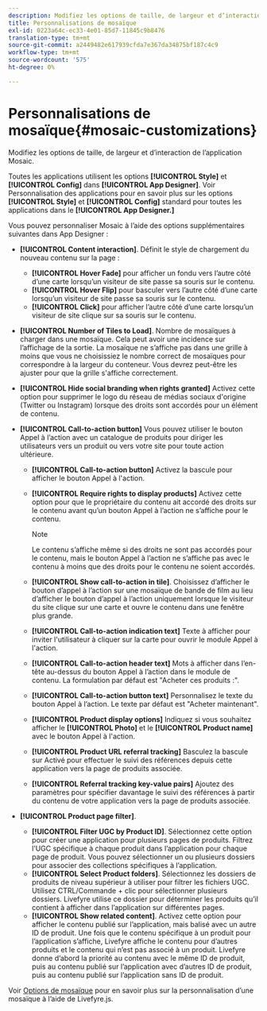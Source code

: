 ```yaml
---
description: Modifiez les options de taille, de largeur et d’interaction de l’application Mosaic.
title: Personnalisations de mosaïque
exl-id: 0223a64c-ec33-4e01-85d7-11845c9b8476
translation-type: tm+mt
source-git-commit: a2449482e617939cfda7e367da34875bf187c4c9
workflow-type: tm+mt
source-wordcount: '575'
ht-degree: 0%

---
```


# Personnalisations de mosaïque{#mosaic-customizations}

Modifiez les options de taille, de largeur et d’interaction de l’application Mosaic.

Toutes les applications utilisent les options **[!UICONTROL Style]** et **[!UICONTROL Config]** dans **[!UICONTROL App Designer]**. Voir Personnalisation des applications pour en savoir plus sur les options **[!UICONTROL Style]** et **[!UICONTROL Config]** standard pour toutes les applications dans le **[!UICONTROL App Designer.]**

Vous pouvez personnaliser Mosaic à l’aide des options supplémentaires suivantes dans App Designer :

* **[!UICONTROL Content interaction]**. Définit le style de chargement du nouveau contenu sur la page :

   * **[!UICONTROL Hover Fade]** pour afficher un fondu vers l’autre côté d’une carte lorsqu’un visiteur de site passe sa souris sur le contenu.
   * **[!UICONTROL Hover Flip]** pour basculer vers l’autre côté d’une carte lorsqu’un visiteur de site passe sa souris sur le contenu.
   * **[!UICONTROL Click]** pour afficher l’autre côté d’une carte lorsqu’un visiteur de site clique sur sa souris sur le contenu.

* **[!UICONTROL Number of Tiles to Load]**. Nombre de mosaïques à charger dans une mosaïque. Cela peut avoir une incidence sur l’affichage de la sortie. La mosaïque ne s’affiche pas dans une grille à moins que vous ne choisissiez le nombre correct de mosaïques pour correspondre à la largeur du conteneur. Vous devrez peut-être les ajuster pour que la grille s&#39;affiche correctement.
* **[!UICONTROL Hide social branding when rights granted]** Activez cette option pour supprimer le logo du réseau de médias sociaux d&#39;origine (Twitter ou Instagram) lorsque des droits sont accordés pour un élément de contenu.

* **[!UICONTROL Call-to-action button]** Vous pouvez utiliser le bouton Appel à l’action avec un catalogue de produits pour diriger les utilisateurs vers un produit ou vers votre site pour toute action ultérieure.

   * **[!UICONTROL Call-to-action button]** Activez la bascule pour afficher le bouton Appel à l&#39;action.

   * **[!UICONTROL Require rights to display products]** Activez cette option pour que le propriétaire du contenu ait accordé des droits sur le contenu avant qu’un bouton Appel à l’action ne s’affiche pour le contenu.

      >[!NOTE]
      >
      >Le contenu s’affiche même si des droits ne sont pas accordés pour le contenu, mais le bouton Appel à l’action ne s’affiche pas avec le contenu à moins que des droits pour le contenu ne soient accordés.

   * **[!UICONTROL Show call-to-action in tile]**. Choisissez d’afficher le bouton d’appel à l’action sur une mosaïque de bande de film au lieu d’afficher le bouton d’appel à l’action uniquement lorsque le visiteur du site clique sur une carte et ouvre le contenu dans une fenêtre plus grande.
   * **[!UICONTROL Call-to-action indication text]** Texte à afficher pour inviter l&#39;utilisateur à cliquer sur la carte pour ouvrir le module Appel à l&#39;action.

   * **[!UICONTROL Call-to-action header text]** Mots à afficher dans l’en-tête au-dessus du bouton Appel à l’action dans le module de contenu. La formulation par défaut est &quot;Acheter ces produits :&quot;.

   * **[!UICONTROL Call-to-action button text]** Personnalisez le texte du bouton Appel à l’action. Le texte par défaut est &quot;Acheter maintenant&quot;.

   * **[!UICONTROL Product display options]** Indiquez si vous souhaitez afficher le  **[!UICONTROL Photo]** et le  **[!UICONTROL Product name]** avec le bouton Appel à l&#39;action.

   * **[!UICONTROL Product URL referral tracking]** Basculez la bascule sur Activé pour effectuer le suivi des références depuis cette application vers la page de produits associée.

   * **[!UICONTROL Referral tracking key-value pairs]** Ajoutez des paramètres pour spécifier davantage le suivi des références à partir du contenu de votre application vers la page de produits associée.

* **[!UICONTROL Product page filter]**.

   * **[!UICONTROL Filter UGC by Product ID]**. Sélectionnez cette option pour créer une application pour plusieurs pages de produits. Filtrez l’UGC spécifique à chaque produit dans l’application pour chaque page de produit. Vous pouvez sélectionner un ou plusieurs dossiers pour associer des collections spécifiques à l’application.
   * **[!UICONTROL Select Product folders]**. Sélectionnez les dossiers de produits de niveau supérieur à utiliser pour filtrer les fichiers UGC. Utilisez CTRL/Commande + clic pour sélectionner plusieurs dossiers. Livefyre utilise ce dossier pour déterminer les produits qu’il contient à afficher dans l’application sur différentes pages.
   * **[!UICONTROL Show related content]**. Activez cette option pour afficher le contenu publié sur l’application, mais balisé avec un autre ID de produit. Une fois que le contenu spécifique à un produit pour l’application s’affiche, Livefyre affiche le contenu pour d’autres produits et le contenu qui n’est pas associé à un produit. Livefyre donne d’abord la priorité au contenu avec le même ID de produit, puis au contenu publié sur l’application avec d’autres ID de produit, puis au contenu publié sur l’application sans ID de produit.

Voir [Options de mosaïque](/help/implementation/c-getting-started/c-implementation-process/c-using-livefyre.js-to-create-customize-and-use-apps-on-your-site.md) pour en savoir plus sur la personnalisation d’une mosaïque à l’aide de Livefyre.js.
